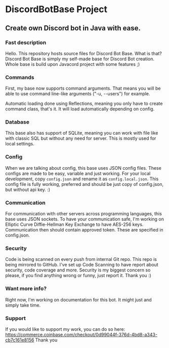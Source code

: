 # DiscordBotBase Project
## Create own Discord bot in Java with ease.

### Fast description
Hello. This repository hosts source files for Discord Bot Base. What is that?
Discord Bot Base is simply my self-made base for Discord Bot creation. Whole base is build upon
Javacord project with some features ;)


### Commands
First, my base now supports command arguments. That means you will be able to use
command line-like arguments ("-u, --users") for example.

Automatic loading done using Reflections, meaning you only have to create command class,
that's it. It will load automatically depending on config.

### Database
This base also has support of SQLite, meaning you can work with file like with classic SQL
but without any need for server. This is mostly used for local settings.

### Config
When we are talking about config, this base uses JSON config files. These configs are made
to be easy, variable and just working.
For your local development, copy `config.json` and rename it as `config.local.json`.
This config file is fully working, preferred and should be just copy of config.json, but without
api key. :)

### Communication
For communication with other servers across programming languages, this base uses JSON sockets.
To have your communication safe, I'm working on Elliptic Curve Diffie-Hellman Key Exchange
to have AES-256 keys. Communication then should contain approved token. These are specified
in config.json.

### Security
Code is being scanned on every push from internal Git repo. This repo is being mirrored to GitHub.
I've set up Code Scanning to have report about security, code coverage and more. Security is
my biggest concern so please, if you find anything wrong or funny, just report it. Thank you :)

### Want more info?
Right now, I'm working on documentation for this bot. It might just and simply take time.

### Support
If you would like to support my work, you can do so here: https://commerce.coinbase.com/checkout/0d99044f-376d-4bd8-a343-cb7c161e8156
Thank you 
